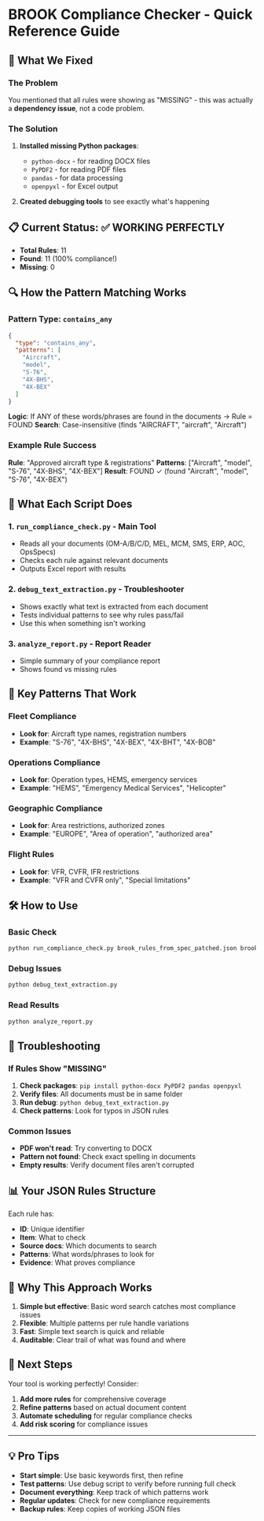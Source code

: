 # BROOK Compliance Checker - Quick Reference Guide

## 🚀 What We Fixed

### The Problem
You mentioned that all rules were showing as "MISSING" - this was actually a **dependency issue**, not a code problem.

### The Solution
1. **Installed missing Python packages**:
   - `python-docx` - for reading DOCX files
   - `PyPDF2` - for reading PDF files  
   - `pandas` - for data processing
   - `openpyxl` - for Excel output

2. **Created debugging tools** to see exactly what's happening

## 📋 Current Status: ✅ WORKING PERFECTLY

- **Total Rules**: 11
- **Found**: 11 (100% compliance!)
- **Missing**: 0

## 🔍 How the Pattern Matching Works

### Pattern Type: `contains_any`
```json
{
  "type": "contains_any",
  "patterns": [
    "Aircraft",
    "model", 
    "S-76",
    "4X-BHS",
    "4X-BEX"
  ]
}
```

**Logic**: If ANY of these words/phrases are found in the documents → Rule = FOUND
**Search**: Case-insensitive (finds "AIRCRAFT", "aircraft", "Aircraft")

### Example Rule Success
**Rule**: "Approved aircraft type & registrations"
**Patterns**: ["Aircraft", "model", "S-76", "4X-BHS", "4X-BEX"]
**Result**: FOUND ✓ (found "Aircraft", "model", "S-76", "4X-BEX")

## 📁 What Each Script Does

### 1. `run_compliance_check.py` - Main Tool
- Reads all your documents (OM-A/B/C/D, MEL, MCM, SMS, ERP, AOC, OpsSpecs)
- Checks each rule against relevant documents
- Outputs Excel report with results

### 2. `debug_text_extraction.py` - Troubleshooter
- Shows exactly what text is extracted from each document
- Tests individual patterns to see why rules pass/fail
- Use this when something isn't working

### 3. `analyze_report.py` - Report Reader
- Simple summary of your compliance report
- Shows found vs missing rules

## 🎯 Key Patterns That Work

### Fleet Compliance
- **Look for**: Aircraft type names, registration numbers
- **Example**: "S-76", "4X-BHS", "4X-BEX", "4X-BHT", "4X-BOB"

### Operations Compliance  
- **Look for**: Operation types, HEMS, emergency services
- **Example**: "HEMS", "Emergency Medical Services", "Helicopter"

### Geographic Compliance
- **Look for**: Area restrictions, authorized zones
- **Example**: "EUROPE", "Area of operation", "authorized area"

### Flight Rules
- **Look for**: VFR, CVFR, IFR restrictions
- **Example**: "VFR and CVFR only", "Special limitations"

## 🛠️ How to Use

### Basic Check
```bash
python run_compliance_check.py brook_rules_from_spec_patched.json brook_compliance_report.xlsx
```

### Debug Issues
```bash
python debug_text_extraction.py
```

### Read Results
```bash
python analyze_report.py
```

## 🔧 Troubleshooting

### If Rules Show "MISSING"
1. **Check packages**: `pip install python-docx PyPDF2 pandas openpyxl`
2. **Verify files**: All documents must be in same folder
3. **Run debug**: `python debug_text_extraction.py`
4. **Check patterns**: Look for typos in JSON rules

### Common Issues
- **PDF won't read**: Try converting to DOCX
- **Pattern not found**: Check exact spelling in documents
- **Empty results**: Verify document files aren't corrupted

## 📊 Your JSON Rules Structure

Each rule has:
- **ID**: Unique identifier
- **Item**: What to check
- **Source docs**: Which documents to search
- **Patterns**: What words/phrases to look for
- **Evidence**: What proves compliance

## 🎉 Why This Approach Works

1. **Simple but effective**: Basic word search catches most compliance issues
2. **Flexible**: Multiple patterns per rule handle variations
3. **Fast**: Simple text search is quick and reliable
4. **Auditable**: Clear trail of what was found and where

## 🚀 Next Steps

Your tool is working perfectly! Consider:
1. **Add more rules** for comprehensive coverage
2. **Refine patterns** based on actual document content
3. **Automate scheduling** for regular compliance checks
4. **Add risk scoring** for compliance issues

---

## 💡 Pro Tips

- **Start simple**: Use basic keywords first, then refine
- **Test patterns**: Use debug script to verify before running full check
- **Document everything**: Keep track of which patterns work
- **Regular updates**: Check for new compliance requirements
- **Backup rules**: Keep copies of working JSON files

